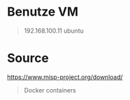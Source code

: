 # Benutze VM

> 192.168.100.11   ubuntu

# Source

https://www.misp-project.org/download/
> Docker containers

